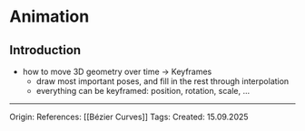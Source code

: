 # Animation

## Introduction

- how to move 3D geometry over time -> Keyframes
	- draw most important poses, and fill in the rest through interpolation
	- everything can be keyframed: position, rotation, scale, ...

---

Origin: 
References: [[Bézier Curves]]
Tags: 
Created: 15.09.2025

